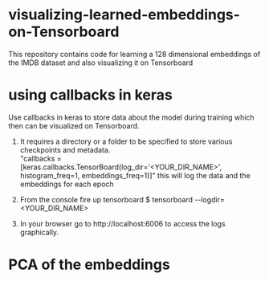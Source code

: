 # visualizing-learned-embeddings-on-Tensorboard
This repository contains code for learning a 128 dimensional embeddings of the IMDB dataset and also visualizing it on Tensorboard  
# using callbacks in keras
Use callbacks in keras to store data about the model during training which then can be visualized on Tensorboard.

1. It requires a directory or a folder to be specified to store various checkpoints and metadata.                                          
  "callbacks =[keras.callbacks.TensorBoard(log_dir='<YOUR_DIR_NAME>', histogram_freq=1, embeddings_freq=1)]"
   this will log the data and the embeddings for each epoch
   
2. From the console fire up tensorboard $ tensorboard --logdir=<YOUR_DIR_NAME>
3. In your browser go to http://localhost:6006 to access the logs graphically.


# PCA of the embeddings

